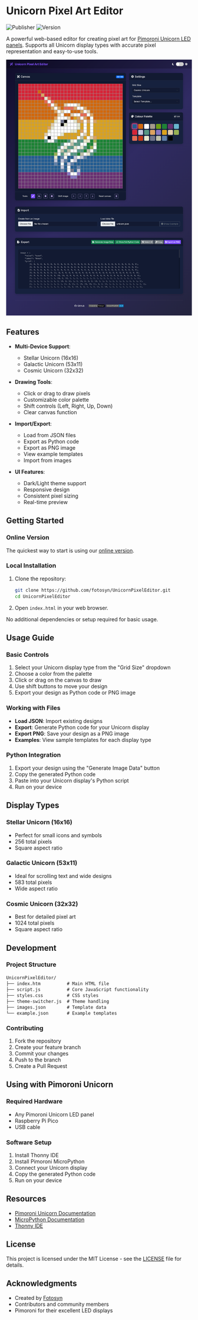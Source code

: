 # Unicorn Pixel Art Editor

![Publisher](https://img.shields.io/endpoint?url=https%3A%2F%2Fraw.githubusercontent.com%2Ffotosyn%2FUnicornPixelEditor%2Fmain%2Fpublisher.json) ![Version](https://img.shields.io/endpoint?url=https%3A%2F%2Fraw.githubusercontent.com%2Ffotosyn%2FUnicornPixelEditor%2Fmain%2Fversion.json)

A powerful web-based editor for creating pixel art for [Pimoroni Unicorn LED panels](https://shop.pimoroni.com/products/space-unicorns). Supports all Unicorn display types with accurate pixel representation and easy-to-use tools.

![Unicorn Pixel Art Editor](images/unicorn-editor.png)

## Features

- **Multi-Device Support**:
  - Stellar Unicorn (16x16)
  - Galactic Unicorn (53x11)
  - Cosmic Unicorn (32x32)

- **Drawing Tools**:
  - Click or drag to draw pixels
  - Customizable color palette
  - Shift controls (Left, Right, Up, Down)
  - Clear canvas function

- **Import/Export**:
  - Load from JSON files
  - Export as Python code
  - Export as PNG image
  - View example templates
  - Import from images

- **UI Features**:
  - Dark/Light theme support
  - Responsive design
  - Consistent pixel sizing
  - Real-time preview

## Getting Started

### Online Version
The quickest way to start is using our [online version](https://fotosyn.github.io/UnicornPixelEditor/).

### Local Installation
1. Clone the repository:
   ```bash
   git clone https://github.com/fotosyn/UnicornPixelEditor.git
   cd UnicornPixelEditor
   ```

2. Open `index.html` in your web browser.

No additional dependencies or setup required for basic usage.

## Usage Guide

### Basic Controls
1. Select your Unicorn display type from the "Grid Size" dropdown
2. Choose a color from the palette
3. Click or drag on the canvas to draw
4. Use shift buttons to move your design
5. Export your design as Python code or PNG image

### Working with Files
- **Load JSON**: Import existing designs
- **Export**: Generate Python code for your Unicorn display
- **Export PNG**: Save your design as a PNG image
- **Examples**: View sample templates for each display type

### Python Integration
1. Export your design using the "Generate Image Data" button
2. Copy the generated Python code
3. Paste into your Unicorn display's Python script
4. Run on your device

## Display Types

### Stellar Unicorn (16x16)
- Perfect for small icons and symbols
- 256 total pixels
- Square aspect ratio

### Galactic Unicorn (53x11)
- Ideal for scrolling text and wide designs
- 583 total pixels
- Wide aspect ratio

### Cosmic Unicorn (32x32)
- Best for detailed pixel art
- 1024 total pixels
- Square aspect ratio

## Development

### Project Structure
```
UnicornPixelEditor/
├── index.htm          # Main HTML file
├── script.js          # Core JavaScript functionality
├── styles.css         # CSS styles
├── theme-switcher.js  # Theme handling
├── images.json        # Template data
└── example.json       # Example templates
```

### Contributing
1. Fork the repository
2. Create your feature branch
3. Commit your changes
4. Push to the branch
5. Create a Pull Request

## Using with Pimoroni Unicorn

### Required Hardware
- Any Pimoroni Unicorn LED panel
- Raspberry Pi Pico
- USB cable

### Software Setup
1. Install Thonny IDE
2. Install Pimoroni MicroPython
3. Connect your Unicorn display
4. Copy the generated Python code
5. Run on your device

## Resources

- [Pimoroni Unicorn Documentation](https://shop.pimoroni.com/products/space-unicorns)
- [MicroPython Documentation](https://docs.micropython.org/)
- [Thonny IDE](https://thonny.org/)

## License

This project is licensed under the MIT License - see the [LICENSE](LICENSE) file for details.

## Acknowledgments

- Created by [Fotosyn](https://github.com/fotosyn/)
- Contributors and community members
- Pimoroni for their excellent LED displays
